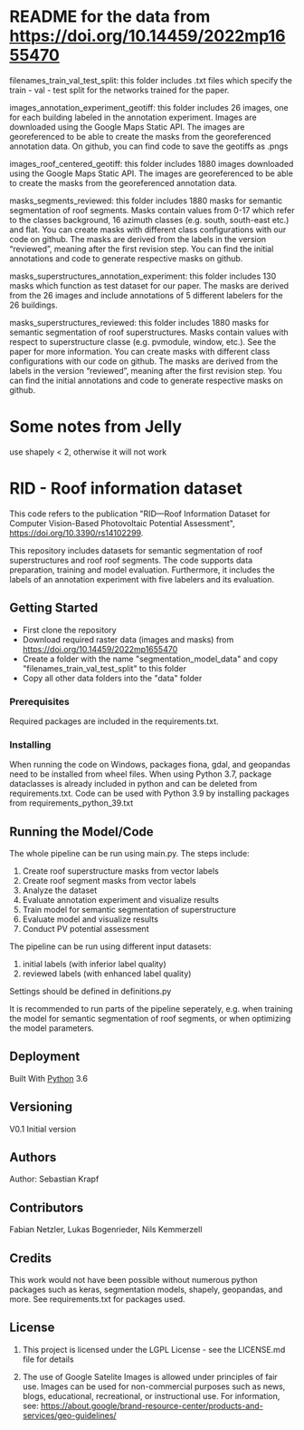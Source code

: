 ﻿# README for the data from https://doi.org/10.14459/2022mp1655470

filenames_train_val_test_split: this folder includes .txt files which specify the train - val - test split for the networks trained for the paper.

images_annotation_experiment_geotiff: this folder includes 26 images, one for each building labeled in the annotation experiment. Images are downloaded
using the Google Maps Static API. The images are georeferenced to be able to create the masks from the georeferenced annotation data. On github, you can
find code to save the geotiffs as .pngs

images_roof_centered_geotiff: this folder includes 1880 images downloaded using the Google Maps Static API. The images are georeferenced to be able to
create the masks from the georeferenced annotation data.

masks_segments_reviewed: this folder includes 1880 masks for semantic segmentation of roof segments. Masks contain values from 0-17 which refer to the
classes background, 16 azimuth classes (e.g. south, south-east etc.) and flat. You can create masks with different class configurations with our code on github.
The masks are derived from the labels in the version “reviewed”, meaning after the first revision step. You can find the initial annotations and code to generate
respective masks on github.

masks_superstructures_annotation_experiment: this folder includes 130 masks which function as test dataset for our paper. The masks are derived from the 26
images and include annotations of 5 different labelers for the 26 buildings.

masks_superstructures_reviewed: this folder includes 1880 masks for semantic segmentation of roof superstructures. Masks contain values with respect to
superstructure classe (e.g. pvmodule, window, etc.). See the paper for more information. You can create masks with different class configurations with our code
on github. The masks are derived from the labels in the version “reviewed”, meaning after the first revision step. You can find the initial annotations and code to
generate respective masks on github. 

# Some notes from Jelly
use shapely < 2, otherwise it will not work

# RID - Roof information dataset
This code refers to the publication "RID—Roof Information Dataset for Computer Vision-Based Photovoltaic Potential Assessment", https://doi.org/10.3390/rs14102299.

This repository includes datasets for semantic segmentation of roof superstructures and roof roof segments. The code supports data preparation, training and model evaluation. Furthermore, it includes the labels of an annotation experiment with five labelers and its evaluation.
 
## Getting Started
- First clone the repository
- Download required raster data (images and masks) from https://doi.org/10.14459/2022mp1655470
- Create a folder with the name "segmentation_model_data" and copy "filenames_train_val_test_split" to this folder
- Copy all other data folders into the "data" folder
 
### Prerequisites
Required packages are included in the requirements.txt.
 
### Installing
When running the code on Windows, packages fiona, gdal, and geopandas need to be installed from wheel files. 
When using Python 3.7, package dataclasses is already included in python and can be deleted from requirements.txt.
Code can be used with Python 3.9 by installing packages from requirements_python_39.txt

## Running the Model/Code
The whole pipeline can be run using main.py. The steps include:
1) Create roof superstructure masks from vector labels
2) Create roof segment masks from vector labels
3) Analyze the dataset
4) Evaluate annotation experiment and visualize results
5) Train model for semantic segmentation of superstructure 
6) Evaluate model and visualize results
7) Conduct PV potential assessment

The pipeline can be run using different input datasets:
1) initial labels (with inferior label quality)
2) reviewed labels (with enhanced label quality)

Settings should be defined in definitions.py

It is recommended to run parts of the pipeline seperately, e.g. when training the model for semantic segmentation of roof segments, or when optimizing the model parameters.
 
## Deployment
Built With [Python](https://www.python.org/) 3.6

## Versioning
V0.1 Initial version
 
## Authors
Author: Sebastian Krapf

## Contributors
Fabian Netzler, 
Lukas Bogenrieder, 
Nils Kemmerzell

## Credits
This work would not have been possible without numerous python packages such as keras, segmentation models, shapely, geopandas, and more. See requirements.txt for packages used.

## License
1) This project is licensed under the LGPL License - see the LICENSE.md file for details

2) The use of Google Satelite Images is allowed under principles of fair use. Images can be used for non-commercial purposes such as news, blogs, educational, recreational, or instructional use. For information, see: https://about.google/brand-resource-center/products-and-services/geo-guidelines/

